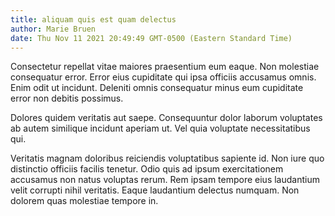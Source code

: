 ```yaml
---
title: aliquam quis est quam delectus
author: Marie Bruen
date: Thu Nov 11 2021 20:49:49 GMT-0500 (Eastern Standard Time)
---
```

Consectetur repellat vitae maiores praesentium eum eaque. Non molestiae consequatur error. Error eius cupiditate qui ipsa officiis accusamus omnis. Enim odit ut incidunt. Deleniti omnis consequatur minus eum cupiditate error non debitis possimus.

 Dolores quidem veritatis aut saepe. Consequuntur dolor laborum voluptates ab autem similique incidunt aperiam ut. Vel quia voluptate necessitatibus qui.

 Veritatis magnam doloribus reiciendis voluptatibus sapiente id. Non iure quo distinctio officiis facilis tenetur. Odio quis ad ipsum exercitationem accusamus non natus voluptas rerum. Rem ipsam tempore eius laudantium velit corrupti nihil veritatis. Eaque laudantium delectus numquam. Non dolorem quas molestiae tempore in.